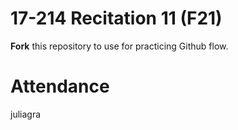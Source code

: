 # 17-214 Recitation 11 (F21)
**Fork** this repository to use for practicing Github flow.

# Attendance
juliagra
